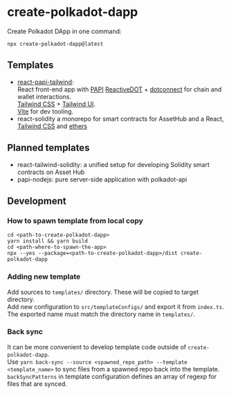 # create-polkadot-dapp

Create Polkadot DApp in one command:

```
npx create-polkadot-dapp@latest
```

## Templates

* [react-papi-tailwind](./templates/react-papi-tailwind):<br/>
  React front-end app with [PAPI](papi.how) [ReactiveDOT](https://reactivedot.dev) + [dotconnect](https://dotconnect.dev/) for chain and wallet interactions.<br/>
  [Tailwind CSS](https://tailwindcss.com) + [Tailwind UI](https://tailwindui.com/). <br/>
  [Vite](https://vite.dev/) for dev tooling.
* react-solidity a monorepo for smart contracts for AssetHub and a React, [Tailwind CSS](https://tailwindcss.com) and [ethers](https://docs.ethers.org/v6/)

## Planned templates
* react-tailwind-solidity: a unified setup for developing Solidity smart contracts on Asset Hub
* papi-nodejs: pure server-side application with polkadot-api

## Development

### How to spawn template from local copy
```
cd <path-to-create-polkadot-dapp>
yarn install && yarn build
cd <path-where-to-spawn-the-app>
npx --yes --package=<path-to-create-polkadot-dapp>/dist create-polkadot-dapp
```

### Adding new template
Add sources to `templates/` directory. These will be copied to target directory.  
Add new configuration to `src/templateConfigs/` and export it from `index.ts`. The exported name must match the directory name in `templates/`.

### Back sync
It can be more convenient to develop template code outside of `create-polkadot-dapp`.  
Use `yarn back-sync --source <spawned_repo_path> --template <template_name>` to sync files from a spawned repo back into the template.  
`backSyncPatterns` in template configuration defines an array of regexp for files that are synced.  
